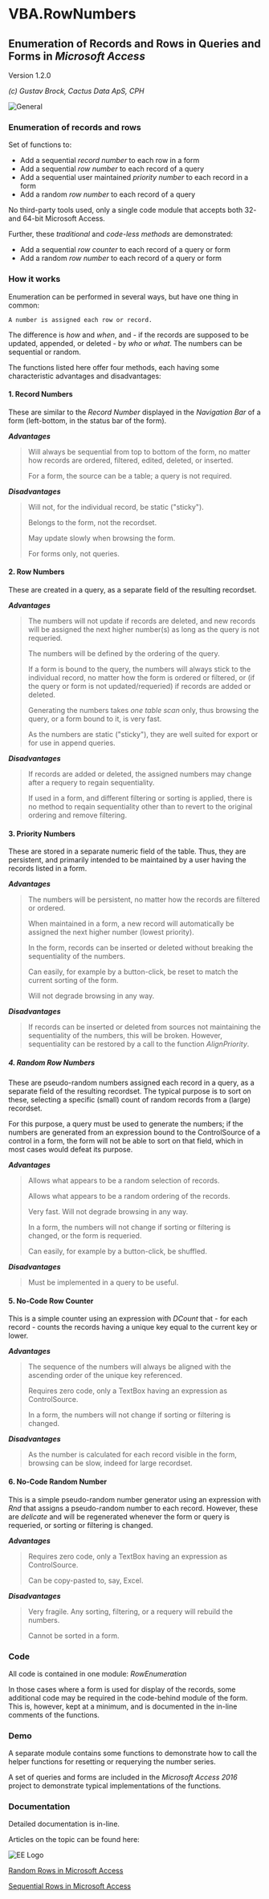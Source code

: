 # VBA.RowNumbers

## Enumeration of Records and Rows in Queries and Forms in *Microsoft Access*

Version 1.2.0

*(c) Gustav Brock, Cactus Data ApS, CPH*

![General](https://raw.githubusercontent.com/GustavBrock/VBA.RowNumbers/master/images/EE%20RowNumbers.png)

### Enumeration of records and rows
Set of functions to:

- Add a sequential *record number* to each row in a form
- Add a sequential *row number* to each record of a query
- Add a sequential user maintained *priority number* to each record in a form
- Add a random *row number* to each record of a query

No third-party tools used, only a single code module that accepts both 32- and 64-bit Microsoft Access. 

Further, these *traditional* and  *code-less methods* are demonstrated:

- Add a sequential *row counter* to each record of a query or form
- Add a random *row number* to each record of a query or form

### How it works

Enumeration can be performed in several ways, but have one thing in common:

	A number is assigned each row or record.

The difference is *how* and *when*, and - if the records are supposed to be updated, appended, or deleted - by *who* or *what*. The numbers can be sequential or random. 

The functions listed here offer four methods, each having some characteristic advantages and disadvantages:

#### 1. Record Numbers
These are similar to the *Record Number* displayed in the *Navigation Bar* of a form (left-bottom, in the status bar of the form).

***Advantages***

> Will always be sequential from top to bottom of the form, no matter how records are ordered, filtered, edited, deleted, or inserted.
> 
> For a form, the source can be a table; a query is not required.

***Disadvantages***
> Will not, for the individual record, be static ("sticky").
> 
> Belongs to the form, not the recordset.
> 
> May update slowly when browsing the form.
> 
> For forms only, not queries.

#### 2. Row Numbers
These are created in a query, as a separate field of the resulting recordset.

***Advantages***
> The numbers will not update if records are deleted, and new records will be assigned the next higher number(s) as long as the query is not requeried.
> 
> The numbers will be defined by the ordering of the query.
>
> If a form is bound to the query, the numbers will always stick to the individual record, no matter how the form is ordered or filtered, or (if the query or form is not updated/requeried) if records are added or deleted.
>
>Generating the numbers takes *one table scan* only, thus browsing the query, or a form bound to it, is very fast.
>
>As the numbers are static ("sticky"), they are well suited for export or for use in append queries.

***Disadvantages***
>If records are added or deleted, the assigned numbers may change after a requery to regain sequentiality.
>
>If used in a form, and different filtering or sorting is applied, there is no method to reqain sequentiality other than to revert to the original ordering and remove filtering.

#### 3. Priority Numbers
These are stored in a separate numeric field of the table. Thus, they are persistent, and primarily intended to be maintained by a user having the records listed in a form.

***Advantages***
>The numbers will be persistent, no matter how the records are filtered or ordered.
>
>When maintained in a form, a new record will automatically be assigned the next higher number (lowest priority).
>
>In the form, records can be inserted or deleted without breaking the sequentiality of the numbers.
>
>Can easily, for example by a button-click, be reset to match the current sorting of the form.
>
>Will not degrade browsing in any way.

***Disadvantages***
>If records can be inserted or deleted from sources not maintaining the sequentiality of the numbers, this will be broken. However, sequentiality can be restored by a call to the function *AlignPriority*.
 
##### 4. Random Row Numbers
These are pseudo-random numbers assigned each record in a query, as a separate field of the resulting recordset. The typical purpose is to sort on these, selecting a specific (small) count of random records from a (large) recordset. 

For this purpose, a query must be used to generate the numbers; if the numbers are generated from an expression bound to the ControlSource of a control in a form, the form will not be able to sort on that field, which in most cases would defeat its purpose.

***Advantages***
>Allows what appears to be a random selection of records.
>
>Allows what appears to be a random ordering of the records.
>
>Very fast. Will not degrade browsing in any way.
>
>In a form, the numbers will not change if sorting or filtering is changed, or the form is requeried.
>
>Can easily, for example by a button-click, be shuffled.

***Disadvantages***
>Must be implemented in a query to be useful.

#### 5. No-Code Row Counter
This is a simple counter using an expression with *DCount* that - for each record - counts the records having a unique key equal to the current key or lower.

***Advantages***
>The sequence of the numbers will always be aligned with the ascending order of the unique key referenced.
>
>Requires zero code, only a TextBox having an expression as ControlSource.
>
>In a form, the numbers will not change if sorting or filtering is changed.

***Disadvantages***
>As the number is calculated for each record visible in the form, browsing can be slow, indeed for large recordset.

#### 6. No-Code Random Number
This is a simple pseudo-random number generator using an expression with *Rnd* that assigns a pseudo-random number to each record. However, these are *delicate* and will be regenerated whenever the form or query is requeried, or sorting or filtering is changed.

***Advantages***
>Requires zero code, only a TextBox having an expression as ControlSource.
>
>Can be copy-pasted to, say, Excel.

***Disadvantages***
>Very fragile. Any sorting, filtering, or a requery will rebuild the numbers.
>
>Cannot be sorted in a form.

### Code

All code is contained in one module: *RowEnumeration*

In those cases where a form is used for display of the records, some additional code may be required in the code-behind module of the form. This is, however, kept at a minimum, and is documented in the in-line comments of the functions.


### Demo

A separate module contains some functions to demonstrate how to call the helper functions for resetting or requerying the number series.

A set of queries and forms are included in the *Microsoft Access 2016* project to demonstrate typical implementations of the functions.


### Documentation

Detailed documentation is in-line. 

Articles on the topic can be found here:

![EE Logo](https://raw.githubusercontent.com/GustavBrock/VBA.RowNumbers/master/images/EE%20Logo.png)

[Random Rows in Microsoft Access](https://www.experts-exchange.com/articles/33030/Random-Rows-in-Microsoft-Access.html)

[Sequential Rows in Microsoft Access](https://www.experts-exchange.com/articles/33069/Sequential-Rows-in-Microsoft-Access.html)